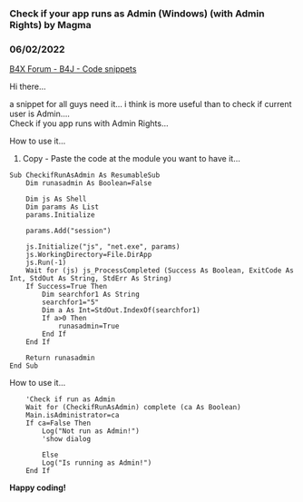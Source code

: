 ### Check if your app runs as Admin (Windows) (with Admin Rights) by Magma
### 06/02/2022
[B4X Forum - B4J - Code snippets](https://www.b4x.com/android/forum/threads/140940/)

Hi there…  
  
a snippet for all guys need it… i think is more useful than to check if current user is Admin….  
Check if you app runs with Admin Rights…  
  
How to use it…  
1) Copy - Paste the code at the module you want to have it…  
  

```B4X
Sub CheckifRunAsAdmin As ResumableSub  
    Dim runasadmin As Boolean=False  
  
    Dim js As Shell  
    Dim params As List  
    params.Initialize  
  
    params.Add("session")  
    
    js.Initialize("js", "net.exe", params)  
    js.WorkingDirectory=File.DirApp  
    js.Run(-1)  
    Wait for (js) js_ProcessCompleted (Success As Boolean, ExitCode As Int, StdOut As String, StdErr As String)  
    If Success=True Then  
        Dim searchfor1 As String  
        searchfor1="5"  
        Dim a As Int=StdOut.IndexOf(searchfor1)  
        If a>0 Then  
            runasadmin=True  
        End If  
    End If  
  
    Return runasadmin  
End Sub
```

  
  
How to use it…  

```B4X
    'Check if run as Admin  
    Wait for (CheckifRunAsAdmin) complete (ca As Boolean)  
    Main.isAdministrator=ca  
    If ca=False Then  
        Log("Not run as Admin!")  
        'show dialog  
  
        Else  
        Log("Is running as Admin!")  
    End If
```

  
  
**Happy coding!**